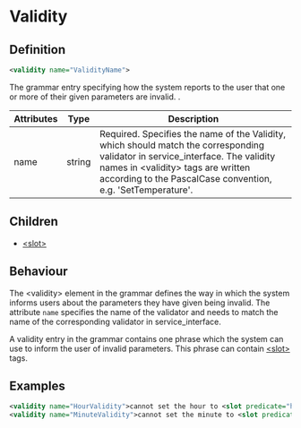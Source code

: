# Validity
## Definition
```xml
<validity name="ValidityName">
```

The grammar entry specifying how the system reports to the user that one or more of their given parameters are invalid. .

| Attributes | Type | Description |
| --- | --- | --- |
| name | string |  Required. Specifies the name of the Validity, which should match the corresponding validator in service_interface. The validity names in <validity\> tags are written according to the PascalCase convention, e.g. 'SetTemperature'. |

## Children

- [<slot\>](/dialog-domain-description-definition/grammar/children/slot)

## Behaviour

The <validity\> element in the grammar defines the way in which the system informs users about the parameters they have given being invalid. The attribute `name` specifies the name of the validator and needs to match the name of the corresponding validator in service_interface.

A validity entry in the grammar contains one phrase which the system can use to inform the user of invalid parameters. This phrase can contain [<slot\>](/dialog-domain-description-definition/grammar/children/slot) tags.

## Examples

```xml
<validity name="HourValidity">cannot set the hour to <slot predicate="hour_to_set"/>.</validity>
<validity name="MinuteValidity">cannot set the minute to <slot predicate="minute_to_set"/>.</validity>
```
